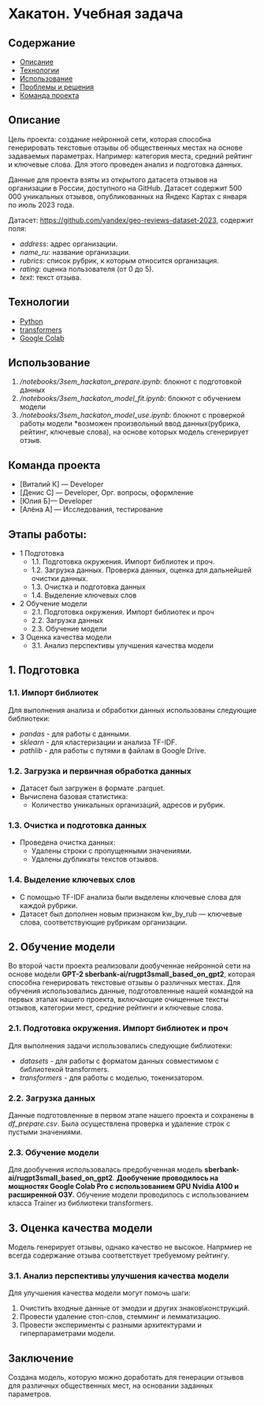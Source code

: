 # Хакатон. Учебная задача
## Содержание
- [Описание](#описание)
- [Технологии](#технологии)
- [Использование](#использование)
- [Проблемы и решения](#возможные-проблемы-и-их-решения)
- [Команда проекта](#команда-проекта)

## Описание
Цель проекта: создание нейронной сети, которая способна генерировать текстовые отзывы об общественных местах на основе задаваемых параметрах. Например: категория места, средний рейтинг и ключевые слова.
Для этого проведен анализ и подготовка данных.

Данные для проекта взяты из открытого датасета отзывов на организации в России, доступного на GitHub. Датасет содержит 500 000 уникальных отзывов, опубликованных на Яндекс Картах с января по июль 2023 года.

Датасет: https://github.com/yandex/geo-reviews-dataset-2023, содержит поля:
- *address*: адрес организации.
- *name_ru*: название организации.
- *rubrics*: список рубрик, к которым относится организация.
- *rating*: оценка пользователя (от 0 до 5).
- *text*: текст отзыва.

## Технологии
- [Python](https://www.python.org/)
- [transformers](https://github.com/huggingface/transformers)
- [Google Colab](https://colab.research.google.com/)

## Использование
1. */notebooks/3sem_hackaton_prepare.ipynb*: блокнот с подготовкой данных
2. */notebooks/3sem_hackaton_model_fit.ipynb*: блокнот с обучением модели
3. */notebooks/3sem_hackaton_model_use.ipynb*: блокнот с проверкой работы модели
*возможен произвольный ввод данных(рубрика, рейтинг, ключевые слова), на основе которых модель сгенерирует отзыв.

## Команда проекта
- [Виталий К] — Developer
- [Денис С] — Developer, Орг. вопросы, оформление
- [Юлия Б]— Developer
- [Алёна А] — Исследования, тестирование

## Этапы работы:
- 1 Подготовка
  - 1.1. Подготовка окружения. Импорт библиотек и проч.
  - 1.2. Загрузка данных. Проверка данных, оценка для дальнейшей очистки данных.
  - 1.3. Очистка и подготовка данных
  - 1.4. Выделение ключевых слов
- 2 Обучение модели
  - 2.1. Подготовка окружения. Импорт библиотек и проч
  - 2.2. Загрузка данных
  - 2.3. Обучение модели
- 3 Оценка качества модели
  - 3.1. Анализ перспективы улучшения качества модели

## 1. Подготовка
### 1.1. Импорт библиотек
Для выполнения анализа и обработки данных использованы следующие библиотеки:
- *pandas* - для работы с данными.
- *sklearn* - для кластеризации и анализа TF-IDF.
- *pathlib* - для работы с путями в файлам в Google Drive.

### 1.2. Загрузка и первичная обработка данных
- Датасет был загружен в формате .parquet.
- Вычислена базовая статистика:
  - Количество уникальных организаций, адресов и рубрик.

### 1.3. Очистка и подготовка данных
- Проведена очистка данных:
  - Удалены строки с пропущенными значениями.
  - Удалены дубликаты текстов отзывов.

### 1.4. Выделение ключевых слов
- С помощью TF-IDF анализа были выделены ключевые слова для каждой рубрики.
- Датасет был дополнен новым признаком kw_by_rub — ключевые слова, соответствующие рубрикам организации.

## 2. Обучение модели
Во второй части проекта реализовали дообученнае нейронной сети на основе модели **GPT-2 sberbank-ai/rugpt3small_based_on_gpt2**, которая способна генерировать текстовые отзывы о различных местах.
Для обучения использовались данные, подготовленные нашей командой на первых этапах нашего проекта, включающие очищенные тексты отзывов, категории мест, средние рейтинги и ключевые слова.

### 2.1. Подготовка окружения. Импорт библиотек и проч
Для выполнения задачи использовались следующие библиотеки:
- *datasets* - для работы с форматом данных совместимом с библиотекой transformers.
- *transformers* - для работы с моделью, токенизатором.

### 2.2. Загрузка данных
Данные подготовленные в первом этапе нашего проекта и сохранены в *df_prepare.csv*.
Была осуществлена проверка и удаление строк с пустыми значениями.

### 2.3. Обучение модели
Для дообучения использовалась предобученная модель **sberbank-ai/rugpt3small_based_on_gpt2**. **Дообучение проводилось на мощностях Google Colab Pro с использованием GPU Nvidia A100 и расширенной ОЗУ.**
Обучение модели проводилось с использованием класса Trainer из библиотеки transformers.

## 3. Оценка качества модели
Модель генерирует отзывы, однако качество не высокое. Напрмиер не всегда содержание отзыва соответствует требуемому рейтингу.

### 3.1. Анализ перспективы улучшения качества модели
Для улучшения качества модели могут помочь шаги:
1. Очистить входные данные от эмодзи и других знаков\конструкций.
2. Провести удаление стоп-слов, стемминг и лемматизацию.
3. Провести эксперименты с разными архитектурами и гиперпараметрами модели.

## Заключение
Создана модель, которую можно доработать для генерации отзывов для различных общественных мест, на основании заданных параметров.
